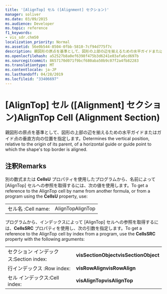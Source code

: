 ```yaml
---
title: '[AlignTop] セル ([Alignment] セクション)'
manager: soliver
ms.date: 03/09/2015
ms.audience: Developer
ms.topic: reference
f1_keywords:
- vis_sdr.chm50
localization_priority: Normal
ms.assetid: 56e0b544-8504-0fbb-5810-7cf94d775f7c
description: 親図形の原点を基準として、図形の上部の辺を揃えるための水平ガイドまたはガイド点の垂直方向の位置を指定します。
ms.openlocfilehash: a52527b8a0ef6398f475b3d6241e03afa6cd697b
ms.sourcegitcommit: 8657170d071f9bcf680aba50b9c07f2a4fb82283
ms.translationtype: MT
ms.contentlocale: ja-JP
ms.lasthandoff: 04/28/2019
ms.locfileid: "33406697"
---
```

# <a name="aligntop-cell-alignment-section"></a><span data-ttu-id="cf8be-103">[AlignTop] セル ([Alignment] セクション)</span><span class="sxs-lookup"><span data-stu-id="cf8be-103">AlignTop Cell (Alignment Section)</span></span>

<span data-ttu-id="cf8be-104">親図形の原点を基準として、図形の上部の辺を揃えるための水平ガイドまたはガイド点の垂直方向の位置を指定します。</span><span class="sxs-lookup"><span data-stu-id="cf8be-104">Determines the vertical position, relative to the origin of its parent, of a horizontal guide or guide point to which the shape's top border is aligned.</span></span>
  
## <a name="remarks"></a><span data-ttu-id="cf8be-105">注釈</span><span class="sxs-lookup"><span data-stu-id="cf8be-105">Remarks</span></span>

<span data-ttu-id="cf8be-106">別の数式または **CellsU** プロパティを使用したプログラムから、名前によって [AlignTop] セルへの参照を取得するには、次の値を使用します。</span><span class="sxs-lookup"><span data-stu-id="cf8be-106">To get a reference to the AlignTop cell by name from another formula, or from a program using the **CellsU** property, use:</span></span> 
  
|||
|:-----|:-----|
| <span data-ttu-id="cf8be-107">セル名 :</span><span class="sxs-lookup"><span data-stu-id="cf8be-107">Cell name:</span></span>  <br/> | <span data-ttu-id="cf8be-108">AlignTop</span><span class="sxs-lookup"><span data-stu-id="cf8be-108">AlignTop</span></span>  <br/> |
   
<span data-ttu-id="cf8be-109">プログラムから、インデックスによって [AlignTop] セルへの参照を取得するには、**CellsSRC** プロパティを使用し、次の引数を指定します。</span><span class="sxs-lookup"><span data-stu-id="cf8be-109">To get a reference to the AlignTop cell by index from a program, use the **CellsSRC** property with the following arguments:</span></span> 
  
|||
|:-----|:-----|
| <span data-ttu-id="cf8be-110">セクション インデックス:</span><span class="sxs-lookup"><span data-stu-id="cf8be-110">Section index:</span></span>  <br/> |<span data-ttu-id="cf8be-111">**visSectionObject**</span><span class="sxs-lookup"><span data-stu-id="cf8be-111">**visSectionObject**</span></span> <br/> |
| <span data-ttu-id="cf8be-112">行インデックス :</span><span class="sxs-lookup"><span data-stu-id="cf8be-112">Row index:</span></span>  <br/> |<span data-ttu-id="cf8be-113">**visRowAlign**</span><span class="sxs-lookup"><span data-stu-id="cf8be-113">**visRowAlign**</span></span> <br/> |
| <span data-ttu-id="cf8be-114">セル インデックス:</span><span class="sxs-lookup"><span data-stu-id="cf8be-114">Cell index:</span></span>  <br/> |<span data-ttu-id="cf8be-115">**visAlignTop**</span><span class="sxs-lookup"><span data-stu-id="cf8be-115">**visAlignTop**</span></span> <br/> |
   

